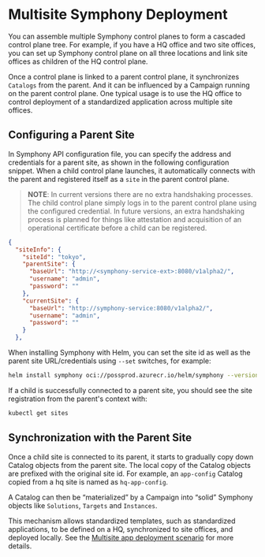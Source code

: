 # Multisite Symphony Deployment

You can assemble multiple Symphony control planes to form a cascaded control plane tree. For example, if you have a HQ office and two site offices, you can set up Symphony control plane on all three locations and link site offices as children of the HQ control plane.

Once a control plane is linked to a parent control plane, it synchronizes ```Catalogs``` from the parent. And it can be influenced by a Campaign running on the parent control plane. One typical usage is to use the HQ office to control deployment of a standardized application across multiple site offices.

## Configuring a Parent Site

In Symphony API configuration file, you can specify the address and credentials for a parent site, as shown in the following configuration snippet.
When a child control plane launches, it automatically connects with the parent and registered itself as a ```site``` in the parent control plane.

> **NOTE**: In current versions there are no extra handshaking processes. The child control plane simply logs in to the parent control plane using the configured credential. In future versions, an extra handshaking process is planned for things like attestation and acquisition of an operational certificate before a child can be registered.


```json
{
  "siteInfo": {
    "siteId": "tokyo",
    "parentSite": {
      "baseUrl": "http://<symphony-service-ext>:8080/v1alpha2/",
      "username": "admin",
      "password": ""
    },
    "currentSite": {
      "baseUrl": "http://symphony-service:8080/v1alpha2/",
      "username": "admin",
      "password": ""
    }
  },
```

When installing Symphony with Helm, you can set the site id as well as the parent site URL/credentials using ```--set``` switches, for example:

```bash
helm install symphony oci://possprod.azurecr.io/helm/symphony --version 0.45.31 --set siteId=tokyo --set parent.url=http://<parent's symphony-service-ext IP>:8080/v1alpha2/
```
If a child is successfully connected to a parent site, you should see the site registration from the parent's context with:
```bash
kubectl get sites
```
## Synchronization with the Parent Site

Once a child site is connected to its parent, it starts to gradually copy down Catalog objects from the parent site. The local copy of the Catalog objects are prefixed with the original site id. For example, an ```app-config``` Catalog copied from a hq site is named as ```hq-app-config```.

A Catalog can then be “materialized” by a Campaign into “solid” Symphony objects like ```Solutions```, ```Targets``` and ```Instances```. 

This mechanism allows standardized templates, such as standardized applications, to be defined on a HQ, synchronized to site offices, and deployed locally. See the [Multisite app deployment scenario](../scenarios/multisite-deployment.md) for more details.


